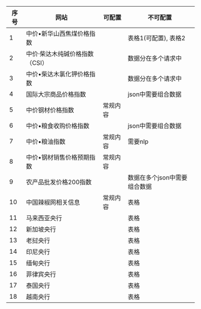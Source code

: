 | 序号 | 网站                           | 可配置   | 不可配置                     |
| ---- | ------------------------------ | -------- | ---------------------------- |
| 1    | 中价•新华山西焦煤价格指数      |          | 表格1(可配置), 表格2         |
| 2    | 中价·柴达木纯碱价格指数（CSI） |          | 数据分在多个请求中           |
| 3    | 中价•柴达木氯化钾价格指数      |          | 数据分在多个请求中           |
| 4    | 国际大宗商品价格指数           |          | json中需要组合数据           |
| 5    | 中价钢材价格指数               | 常规内容 |                              |
| 6    | 中价•粮食收购价格指数          |          | json中需要组合数据           |
| 7    | 中价•粮油指数                  | 常规内容 | 需要nlp                      |
| 8    | 中价•钢材销售价格预期指数      | 常规内容 |                              |
| 9    | 农产品批发价格200指数          |          | 数据在多个json中需要组合数据 |
| 10   | 中国辣椒网相关信息             | 常规内容 | 表格                         |
| 11   | 马来西亚央行                   |          | 表格                         |
| 12   | 新加坡央行                     |          | 表格                         |
| 13   | 老挝央行                       |          | 表格                         |
| 14   | 印尼央行                       |          | 表格                         |
| 15   | 缅甸央行                       |          | 表格                         |
| 16   | 菲律宾央行                     |          | 表格                         |
| 17   | 泰国央行                       |          | 表格                         |
| 18   | 越南央行                       |          | 表格                         |

